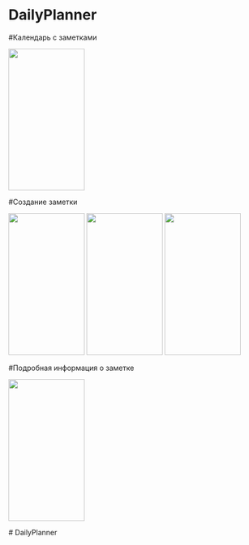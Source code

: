 # DailyPlanner

#Календарь с заметками

<img src="https://user-images.githubusercontent.com/52373415/205028391-9a304dac-f3d4-454b-93d5-80cb2ee18135.png" width="150" height="280">

#Создание заметки

<img src="https://user-images.githubusercontent.com/52373415/205028325-0f35285a-a7f9-499f-a1f6-4abfe3e9e838.png" width="150" height="280">


<img src="https://user-images.githubusercontent.com/52373415/205028572-438828b2-b09b-4fca-ae92-e80e657f6f0e.png" width="150" height="280">

<img src="https://user-images.githubusercontent.com/52373415/205028605-312d8d46-7f82-49bc-bdfb-daeded9412ba.png" width="150" height="280">

#Подробная информация о заметке

<img src="https://user-images.githubusercontent.com/52373415/205028487-f27c8665-0f06-44f6-9517-ff4b0244b4e2.png" width="150" height="280">

#   D a i l y P l a n n e r  
 